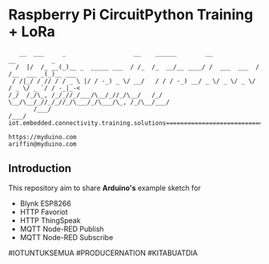 # Raspberry Pi CircuitPython Training + LoRa

```
   __  ___     _                   __    ______        __             __          _       
  /  |/  /_ __(_)__ _  _____ ___  / /_  /_  __/__ ____/ /  ___  ___  / /__  ___ _(_)__ ___
 / /|_/ / // / / _ \ |/ / -_) _ \/ __/   / / / -_) __/ _ \/ _ \/ _ \/ / _ \/ _ `/ / -_|_-<
/_/  /_/\_, /_/_//_/___/\__/_//_/\__/   /_/  \__/\__/_//_/_//_/\___/_/\___/\_, /_/\__/___/
       /___/                                                              /___/           
iot.embedded.connectivity.training.solutions==============================================

https://myduino.com
ariffin@myduino.com
```
## Introduction

This repository aim to share **Arduino's** example sketch for
- Blynk ESP8266
- HTTP Favoriot
- HTTP ThingSpeak
- MQTT Node-RED Publish
- MQTT Node-RED Subscribe

#IOTUNTUKSEMUA #PRODUCERNATION #KITABUATDIA
